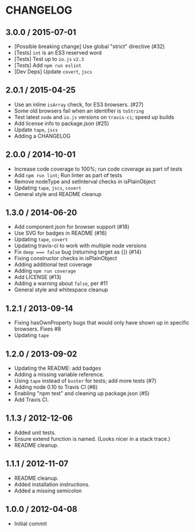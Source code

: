 # CHANGELOG

## 3.0.0 / 2015-07-01

* \[Possible breaking change\] Use global "strict" directive \(\#32\)
* \[Tests\] `int` is an ES3 reserved word
* \[Tests\] Test up to `io.js` `v2.3`
* \[Tests\] Add `npm run eslint`
* \[Dev Deps\] Update `covert`, `jscs`

## 2.0.1 / 2015-04-25

* Use an inline `isArray` check, for ES3 browsers. \(\#27\)
* Some old browsers fail when an identifier is `toString`
* Test latest `node` and `io.js` versions on `travis-ci`; speed up builds
* Add license info to package.json \(\#25\)
* Update `tape`, `jscs`
* Adding a CHANGELOG

## 2.0.0 / 2014-10-01

* Increase code coverage to 100%; run code coverage as part of tests
* Add `npm run lint`; Run linter as part of tests
* Remove nodeType and setInterval checks in isPlainObject
* Updating `tape`, `jscs`, `covert`
* General style and README cleanup

## 1.3.0 / 2014-06-20

* Add component.json for browser support \(\#18\)
* Use SVG for badges in README \(\#16\)
* Updating `tape`, `covert`
* Updating travis-ci to work with multiple node versions
* Fix `deep === false` bug \(returning target as {}\) \(\#14\)
* Fixing constructor checks in isPlainObject
* Adding additional test coverage
* Adding `npm run coverage`
* Add LICENSE \(\#13\)
* Adding a warning about `false`, per \#11
* General style and whitespace cleanup

## 1.2.1 / 2013-09-14

* Fixing hasOwnProperty bugs that would only have shown up in specific browsers. Fixes \#8
* Updating `tape`

## 1.2.0 / 2013-09-02

* Updating the README: add badges
* Adding a missing variable reference.
* Using `tape` instead of `buster` for tests; add more tests \(\#7\)
* Adding node 0.10 to Travis CI \(\#6\)
* Enabling "npm test" and cleaning up package.json \(\#5\)
* Add Travis CI.

## 1.1.3 / 2012-12-06

* Added unit tests.
* Ensure extend function is named. \(Looks nicer in a stack trace.\)
* README cleanup.

## 1.1.1 / 2012-11-07

* README cleanup.
* Added installation instructions.
* Added a missing semicolon

## 1.0.0 / 2012-04-08

* Initial commit

